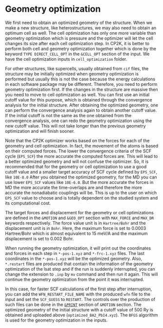 # Geometry optimization

We first need to obtain an optimized geometry of the structure. When we make a new structure, like heterostructures, 
we may also need to obtain an optimum cell as well. The cell optimization has only one more variable than geometry optimization
which is pressure and the optimizer will let the cell changes its size after each cell optimization step. 
In CP2K, it is better to perform both cell and geometry optimization together which is done by the 
keyword `TYPE DIRECT_CELL_OPT` in the `&CELL_OPT` section of the input. We have the cell optimization inputs in `cell_optimization` folder. 

For other structures, like supercells, usually obtained from `cif` files, the structure may be initially optimized 
when geometry optimization is performed but usually this is not the case because the energy calculations in each software package 
may be different. Therefore, you need to perform geometry optimization first. If the changes in the structure are massive
then you need to move to cell optimization as well. You can first use an initial cutoff value for this purpose, which is obtained 
through the convergence analysis for the initial structure. After obtaining the optimized geometry, one can perform the convergence
analysis again to obtain another cutoff value. If the initial cutoff is not the same as the one obtained from the convergence analysis,
one can redo the geometry optimization using the new cutoff value. This will not take longer than the previous geometry optimization 
and will finish sooner. 

Note that the CP2K optimizer works based on the forces for each of the geometry and cell optimization. In fact, the movement of the atoms 
is based on their computed forces. The lower the convergence criteria of the SCF cycle (`EPS_SCF`) the more accurate the computed forces are. 
This will lead to a better optimized geometry and will not confuse the optimizer. So, it is recommended that for the geometry or cell 
optimization to use a good cutoff value and a smaller target accuracy of SCF cycle defined by `EPS_SCF`, like `10E-8.0` 
After you obtained the optimized geometry, for the MD you can use lower `EPS_SCF` values like `10E-6.0`. 
But the more accurate the forces in MD the more accurate the time-overlaps are and therefore the more accurate the nonadiabatic couplings will be.
This is up to the user on which `EPS_SCF` value to choose and is totally dependent on the studied system and its computational cost.

The target forces and displacement for the geometry or cell optimizations are defined in the `&MOTION` and `&GEO_OPT` section with `MAX_FORCE` 
and `MAX_DR` keywords respectively. The force value unit is in `Hartree/Bohr` and the displacement unit is in `Bohr`. 
Here, the maximum force is set to 0.0003 Hartree/Bohr which is almost equivalent to 15 meV/A and the maximum displacement is set to 0.002 Bohr. 

When running the geometry optimization, it will print out the coordinates and forces in each step in `*-pos-1.xyz` and `*-frc-1.xyz` files. 
The last coordinates in the `*-pos-1.xyz` will be the optimized geometry. Also, `*.restart` files are produced that contain the information 
of the geometry optimization of the lsat step and if the run is suddenly interrupted, you can change the extension to `.inp` by `mv` 
command and then run it again. This will continue the geometry optimization from the point it was interrupted. 

In this case, for faster SCF calculations of the first step after interruption, you can add the `WFN_RESTART_FILE_NAME` with the produced `wfn` 
file to the input and set the `SCF_GUESS` to `RESTART`. The controls over the production of such files can be 
done in the [`&PRINT`](https://manual.cp2k.org/trunk/CP2K_INPUT/MOTION/PRINT.html) section of `&MOTION` section. 
The optimized geometry of the initial structure with a cutoff value of 500 Ry is obtained and uploaded above (`optimized_BA2_PbI4.xyz`). 
The `BFGS` algorithm is used for the geometry optimization in the inputs.


